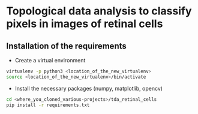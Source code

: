 # Topological data analysis to classify pixels in images of retinal cells

## Installation of the requirements

- Create a virtual environment
```bash
virtualenv -p python3 <location_of_the_new_virtualenv>
source <location_of_the_new_virtualenv>/bin/activate
```

- Install the necessary packages (numpy, matplotlib, opencv)
```bash
cd <where_you_cloned_various-projects>/tda_retinal_cells
pip install -r requirements.txt
```
